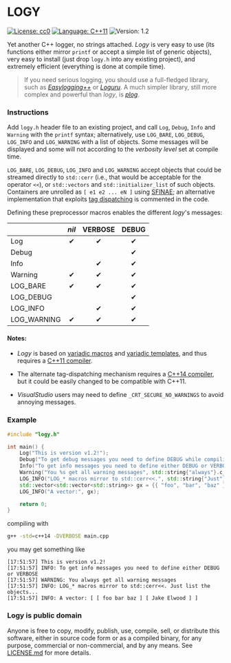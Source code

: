 LOGY
====

[![License: cc0](https://img.shields.io/badge/license-cc0-brightgreen.svg)](http://creativecommons.org/publicdomain/zero/1.0/)
[![Language: C++11](https://img.shields.io/badge/language-C%2B%2B11-blue.svg)](https://en.wikipedia.org/wiki/C%2B%2B11)
![Version: 1.2](https://img.shields.io/badge/version-1.2-lightgrey.svg)

Yet another C++ logger, no strings attached. *Logy* is very easy to use (its functions either mirror `printf` or accept a simple list of generic objects), very easy to install (just drop `logy.h` into any existing project), and extremely efficient (everything is done at compile time).

> If you need serious logging, you should use a full-fledged library, such as [*Easylogging++*](https://github.com/muflihun/easyloggingpp) or [*Loguru*](https://github.com/emilk/loguru). A much simpler library, still more complex and powerful than *logy*, is [*plog*](https://github.com/SergiusTheBest/plog).


### Instructions

Add `logy.h` header file to an existing project, and call `Log`, `Debug`, `Info` and `Warning` with the `printf` syntax; alternatively, use `LOG_BARE`, `LOG_DEBUG`, `LOG_INFO` and `LOG_WARNING` with a list of objects. Some messages will be displayed and some will not according to the *verbosity level* set at compile time. 

`LOG_BARE`, `LOG_DEBUG`, `LOG_INFO` and `LOG_WARNING` accept objects that could be streamed directly to `std::cerr` (i.e., that would be acceptable for the operator `<<`), or `std::vectors` and `std::initializer_list` of such objects. Containers are unrolled as `[ e1 e2 ... eN ]` using [SFINAE](https://en.wikibooks.org/wiki/More_C%2B%2B_Idioms/SFINAE); an alternative implementation that exploits [tag dispatching](https://en.wikibooks.org/wiki/More_C%2B%2B_Idioms/Tag_Dispatching) is commented in the code.

Defining these preprocessor macros enables the different *logy*'s messages:

|  | *nil* | VERBOSE | DEBUG |
|---------|:-----:|:-------:|:-----:|
|Log | ✔ | ✔ | ✔ |
|Debug | | |   ✔   |
|Info | | ✔ | ✔ |
|Warning | ✔ | ✔ | ✔ |
|LOG_BARE | ✔ | ✔ | ✔ |
|LOG_DEBUG | | | ✔ |
|LOG_INFO | | ✔ | ✔ |
|LOG_WARNING | ✔ | ✔ | ✔ |

#### Notes:

* *Logy* is based on [variadic macros](http://en.cppreference.com/w/cpp/preprocessor/replace) and [variadic templates](https://en.cppreference.com/w/cpp/language/parameter_pack), and thus requires a [C++11 compiler](https://en.cppreference.com/w/cpp/compiler_support).

* The alternate tag-dispatching mechanism requires a [C++14 compiler](https://en.cppreference.com/w/cpp/compiler_support), but it could be easily changed to be compatible with C++11.

* *VisualStudio* users may need to define `_CRT_SECURE_NO_WARNINGS` to avoid annoying messages.

### Example

```c++
#include "logy.h"

int main() {
    Log("This is version v1.2!");
    Debug("To get debug messages you need to define DEBUG while compiling");
    Info("To get info messages you need to define either DEBUG or VERBOSE");
    Warning("You %s get all warning messages", std::string{"always"}.c_str());
    LOG_INFO("LOG_* macros mirror to std::cerr<<.", std::string{"Just"}, "list the objects...");
    std::vector<std::vector<std::string>> gx = {{ "foo", "bar", "baz" }, { "Jake", "Elwood" }};
    LOG_INFO("A vector:", gx);

    return 0;
}
```

compiling with 

```sh
g++ -std=c++14 -DVERBOSE main.cpp
```

you may get something like

```
[17:51:57] This is version v1.2!
[17:51:57] INFO: To get info messages you need to define either DEBUG or VERBOSE
[17:51:57] WARNING: You always get all warning messages
[17:51:57] INFO: LOG_* macros mirror to std::cerr<<. Just list the objects...
[17:51:57] INFO: A vector: [ [ foo bar baz ] [ Jake Elwood ] ]
```

### Logy is public domain

Anyone is free to copy, modify, publish, use, compile, sell, or distribute this software, either in source code form or as a compiled binary, for any purpose, commercial or non-commercial, and by any means. See [LICENSE.md](/LICENSE.md) for more details.
